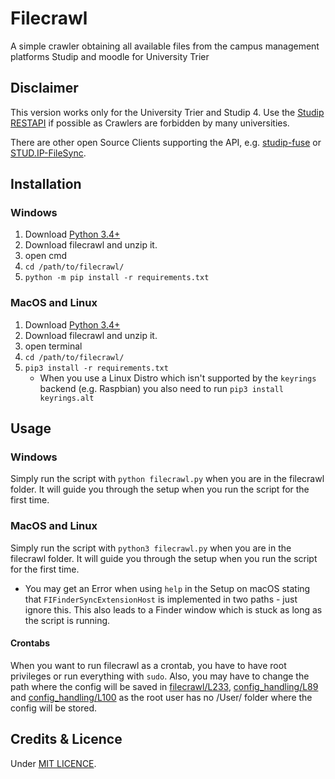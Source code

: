 # Filecrawl

A simple crawler obtaining all available files from the campus management platforms
Studip and moodle for University Trier

## Disclaimer
This version works only for the University Trier and Studip 4.
Use the [Studip RESTAPI](https://docs.studip.de/develop/Entwickler/RESTAPI)
if possible as Crawlers are forbidden by many universities. 

There are other open Source Clients supporting the API, e.g. [studip-fuse](https://github.com/N-Coder/studip-fuse)
or [STUD.IP-FileSync](https://github.com/rockihack/Stud.IP-FileSync).

## Installation

### Windows

1. Download [Python 3.4+](https://www.python.org)
2. Download filecrawl and unzip it.
3. open cmd
4. ``` cd /path/to/filecrawl/ ```
5. ```python -m pip install -r requirements.txt```

### MacOS and Linux
1. Download [Python 3.4+](https://www.python.org)
2. Download filecrawl and unzip it.
3. open terminal
4. ``` cd /path/to/filecrawl/ ```
5. ```pip3 install -r requirements.txt```
    + When you use a Linux Distro which isn't supported by the ```keyrings``` backend (e.g. Raspbian)
you also need to run ```pip3 install keyrings.alt```
## Usage

### Windows
Simply run the script with ``` python filecrawl.py ``` when you are in the filecrawl folder.
It will guide you through the setup when you run the script for the first time.

### MacOS and Linux
Simply run the script with ``` python3 filecrawl.py ``` when you are in the filecrawl folder.
It will guide you through the setup when you run the script for the first time.
+ You may get an Error when using ```help``` in the Setup on macOS stating that ```FIFinderSyncExtensionHost``` is
implemented in two paths - just ignore this. This also leads to a Finder window which is stuck
as long as the script is running.

#### Crontabs
When you want to run filecrawl as a crontab, you have to have root privileges or run everything with ```sudo```.
Also, you may have to change the path where the config will be saved in
[filecrawl/L233](https://github.com/Xceron/Filecrawl/blob/1169aa817fd9e20a54c7f6fc2c406fc2e5fdc6c6/filecrawl.py#L233),
[config_handling/L89](https://github.com/Xceron/Filecrawl/blob/04e178dad31a28cdeb0dd1002fec85b226681113/filecrawl/config_handling.py#L89)
and [config_handling/L100](https://github.com/Xceron/Filecrawl/blob/04e178dad31a28cdeb0dd1002fec85b226681113/filecrawl/config_handling.py#L100)
as the root user has no /User/ folder where the config will be stored.


## Credits & Licence

Under [MIT LICENCE](https://github.com/Xceron/studipcrawl/blob/master/LICENSE).
